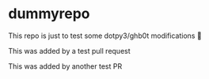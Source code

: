 # dummyrepo

This repo is just to test some dotpy3/ghb0t modifications 🙊

This was added by a test pull request

This was added by another test PR
